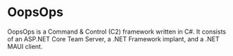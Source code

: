 OopsOps
=======

OopsOps is a Command & Control (C2) framework written in C#. It consists of an ASP.NET Core Team Server, a .NET Framework implant, and a .NET MAUI client.

